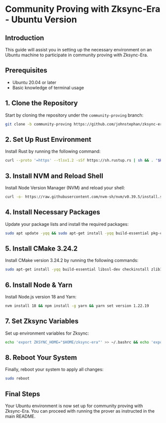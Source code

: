 # Community Proving with Zksync-Era - Ubuntu Version

## Introduction

This guide will assist you in setting up the necessary environment on an Ubuntu machine to participate in community
proving with Zksync-Era.

## Prerequisites

- Ubuntu 20.04 or later
- Basic knowledge of terminal usage

## 1. Clone the Repository

Start by cloning the repository under the `community-proving` branch:

```bash
git clone -b community-proving https://github.com/johnstephan/zksync-era.git
```

## 2. Set Up Rust Environment

Install Rust by running the following command:

```bash
curl --proto '=https' --tlsv1.2 -sSf https://sh.rustup.rs | sh && . "$HOME/.cargo/env"
```

## 3. Install NVM and Reload Shell

Install Node Version Manager (NVM) and reload your shell:

```bash
curl -o- https://raw.githubusercontent.com/nvm-sh/nvm/v0.39.5/install.sh | bash && . ~/.bashrc
```

## 4. Install Necessary Packages

Update your package lists and install the required packages:

```bash
sudo apt update -yqq && sudo apt-get install -yqq build-essential pkg-config clang lldb lld libssl-dev
```

## 5. Install CMake 3.24.2

Install CMake version 3.24.2 by running the following commands:

```bash
sudo apt-get install -yqq build-essential libssl-dev checkinstall zlib1g-dev libssl-dev && wget https://github.com/Kitware/CMake/releases/download/v3.24.2/cmake-3.24.2.tar.gz && tar -xzvf cmake-3.24.2.tar.gz && cd cmake-3.24.2/ && ./bootstrap && make && sudo make install && cd ../ && echo 'export PATH="/usr/local/bin:$PATH"' >> ~/.bashrc && . ~/.bashrc
```

## 6. Install Node & Yarn

Install Node.js version 18 and Yarn:

```bash
nvm install 18 && npm install -g yarn && yarn set version 1.22.19
```

## 7. Set Zksync Variables

Set up environment variables for Zksync:

```bash
echo 'export ZKSYNC_HOME="$HOME/zksync-era"' >> ~/.bashrc && echo 'export PATH="$ZKSYNC_HOME/bin:$PATH"' >> ~/.bashrc
```

## 8. Reboot Your System

Finally, reboot your system to apply all changes:

```bash
sudo reboot
```

## Final Steps

Your Ubuntu environment is now set up for community proving with Zksync-Era. You can proceed with running the prover as
instructed in the main README.
